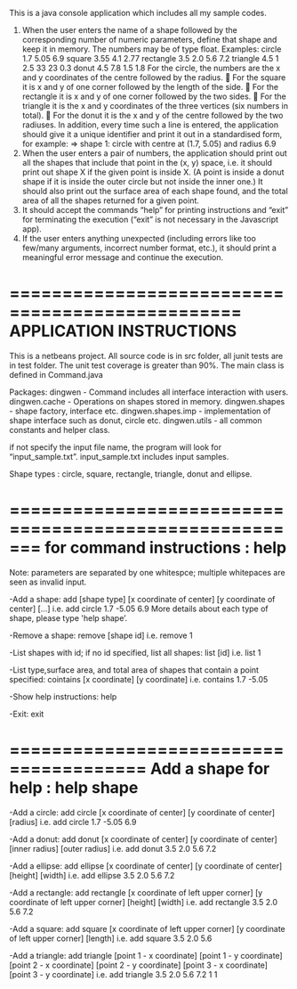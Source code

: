 This is a java console application which includes all my sample codes.
1. When the user enters the name of a shape followed by the corresponding
number of numeric parameters, define that shape and keep it in memory. The
numbers may be of type float. Examples:
circle 1.7 5.05
6.9
square 3.55 4.1 2.77
rectangle 3.5 2.0 5.6 7.2
triangle 4.5 1 2.5
33
23 0.3
donut 4.5 7.8 1.5 1.8
For the circle, the numbers are the x and y coordinates of the centre
followed by the radius.
 For the square it is x and y of one corner followed by the length of the side.
 For the rectangle it is x and y of one corner followed by the two sides.
 For the triangle it is the x and y coordinates of the three vertices (six
numbers in total).
 For the donut it is the x and y of the centre followed by the two radiuses.
In addition, every time such a line is entered, the application should give it a
unique identifier and print it out in a standardised form, for example:
=> shape 1: circle with centre at (1.7, 5.05) and radius 6.9
2. When the user enters a pair of numbers, the application should print out all the shapes that include that point in the (x, y) space, i.e. it should print out shape X if the given point is inside X. (A point is inside a donut shape if it is inside the outer circle but not inside the inner one.) It should also print out the surface area of each shape found, and the total area of all the shapes returned for a given point.
3. It should accept the commands “help” for printing instructions and “exit” for terminating the execution (“exit” is not necessary in the Javascript app).
4. If the user enters anything unexpected (including errors like too few/many arguments, incorrect number format, etc.), it should print a meaningful error message and continue the execution.

================================================
APPLICATION INSTRUCTIONS
================================================

This is a netbeans project. All source code is in src folder, all junit tests are in test folder. The unit test coverage is greater than 90%. The main class is defined in Command.java 

Packages:
dingwen - Command includes all interface interaction with users.
dingwen.cache - Operations on shapes stored in memory.
dingwen.shapes - shape factory, interface etc.
dingwen.shapes.imp - implementation of shape interface such as donut, circle etc.
dingwen.utils - all common constants and helper class.

if not specify the input file name, the program will look for “input_sample.txt”. input_sample.txt includes input samples.

Shape types : circle, square, rectangle, triangle, donut and ellipse.

=======================================================
for command instructions : help
========================================================
Note: parameters are separated by one whitespce; multiple whitepaces are seen as invalid input.

-Add a shape: add [shape type] [x coordinate of center] [y coordinate of center] [...]
i.e. add circle 1.7 -5.05 6.9
More details about each type of shape, please type 'help shape’.

-Remove a shape: remove [shape id]
i.e. remove 1

-List shapes with id; if no id specified, list all shapes: list [id]
i.e. list 1

-List type,surface area, and total area of shapes that contain a point specified: cointains [x coordinate] [y coordinate]
i.e. contains 1.7 -5.05

-Show help instructions: help

-Exit: exit


=======================================
Add a shape for help : help shape
=======================================
-Add a circle: add circle [x coordinate of center] [y coordinate of center] [radius]
i.e. add circle 1.7 -5.05 6.9

-Add a donut: add donut [x coordinate of center] [y coordinate of center] [inner radius] [outer radius]
i.e. add donut 3.5 2.0 5.6 7.2

-Add a ellipse: add ellipse [x coordinate of center] [y coordinate of center] [height] [width]
i.e. add ellipse 3.5 2.0 5.6 7.2

-Add a rectangle: add rectangle [x coordinate of left upper corner] [y coordinate of left upper corner] [height] [width]
i.e. add rectangle 3.5 2.0 5.6 7.2

-Add a square: add square [x coordinate of left upper corner] [y coordinate of left upper corner] [length]
i.e. add square 3.5 2.0 5.6

-Add a triangle: add triangle [point 1 - x coordinate] [point 1 - y coordinate] [point 2 - x coordinate] [point 2 - y coordinate] [point 3 - x coordinate] [point 3 - y coordinate]
i.e. add triangle 3.5 2.0 5.6 7.2 1 1
